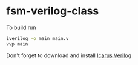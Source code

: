 # fsm-verilog-class
To build run
```bash
iverilog -o main main.v
vvp main
```
Don't forget to download and install [Icarus Verilog](http://iverilog.icarus.com)
